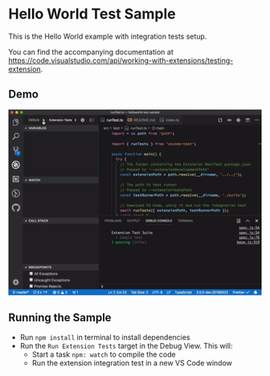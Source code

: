 # Hello World Test Sample

This is the Hello World example with integration tests setup.

You can find the accompanying documentation at
https://code.visualstudio.com/api/working-with-extensions/testing-extension.

## Demo

![demo](demo.gif)

## Running the Sample

-   Run `npm install` in terminal to install dependencies
-   Run the `Run Extension Tests` target in the Debug View. This will:
    -   Start a task `npm: watch` to compile the code
    -   Run the extension integration test in a new VS Code window
